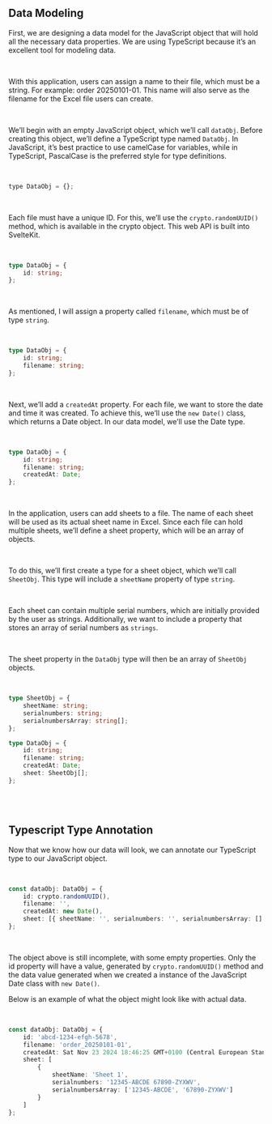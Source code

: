 ## Data Modeling

First, we are designing a data model for the JavaScript object that will hold all the necessary data properties. We are using TypeScript because it’s an excellent tool for modeling data.

<br>

With this application, users can assign a name to their file, which must be a string. For example: order 20250101-01. This name will also serve as the filename for the Excel file users can create.

<br>

We’ll begin with an empty JavaScript object, which we’ll call `dataObj`. Before creating this object, we’ll define a TypeScript type named `DataObj`. In JavaScript, it’s best practice to use camelCase for variables, while in TypeScript, PascalCase is the preferred style for type definitions.

<br>

```js
type DataObj = {};
```

<br>

Each file must have a unique ID. For this, we’ll use the `crypto.randomUUID()` method, which is available in the crypto object. This web API is built into SvelteKit.

<br>

```ts
type DataObj = {
	id: string;
};
```

<br>

As mentioned, I will assign a property called `filename`, which must be of type `string`.

<br>

```ts
type DataObj = {
	id: string;
	filename: string;
};
```

<br>

Next, we’ll add a `createdAt` property. For each file, we want to store the date and time it was created. To achieve this, we’ll use the `new Date()` class, which returns a Date object. In our data model, we’ll use the Date type.

<br>

```ts
type DataObj = {
	id: string;
	filename: string;
	createdAt: Date;
};
```

<br>

In the application, users can add sheets to a file. The name of each sheet will be used as its actual sheet name in Excel. Since each file can hold multiple sheets, we’ll define a sheet property, which will be an array of objects.

<br>

To do this, we’ll first create a type for a sheet object, which we’ll call `SheetObj`. This type will include a `sheetName` property of type `string`.

<br>

Each sheet can contain multiple serial numbers, which are initially provided by the user as strings. Additionally, we want to include a property that stores an array of serial numbers as `strings`.

<br>

The sheet property in the `DataObj` type will then be an array of `SheetObj` objects.

<br>

```ts
type SheetObj = {
	sheetName: string;
	serialnumbers: string;
	serialnumbersArray: string[];
};

type DataObj = {
	id: string;
	filename: string;
	createdAt: Date;
	sheet: SheetObj[];
};
```

<br>
<br>

## Typescript Type Annotation

Now that we know how our data will look, we can annotate our TypeScript type to our JavaScript object.

<br>

```ts
const dataObj: DataObj = {
	id: crypto.randomUUID(),
	filename: '',
	createdAt: new Date(),
	sheet: [{ sheetName: '', serialnumbers: '', serialnumbersArray: [] }]
};
```

<br>

The object above is still incomplete, with some empty properties. Only the id property will have a value, generated by `crypto.randomUUID()` method and the data value generated when we created a instance of the JavaScript Date class with `new Date()`.

Below is an example of what the object might look like with actual data.

<br>

```ts
const dataObj: DataObj = {
	id: 'abcd-1234-efgh-5678',
	filename: 'order_20250101-01',
	createdAt: Sat Nov 23 2024 18:46:25 GMT+0100 (Central European Standard Time),
	sheet: [
		{
			sheetName: 'Sheet 1',
			serialnumbers: '12345-ABCDE 67890-ZYXWV',
			serialnumbersArray: ['12345-ABCDE', '67890-ZYXWV']
		}
	]
};
```

